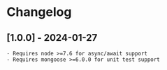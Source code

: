 # Changelog

## [1.0.0] - 2024-01-27
    - Requires node >=7.6 for async/await support
    - Requires mongoose >=6.0.0 for unit test support